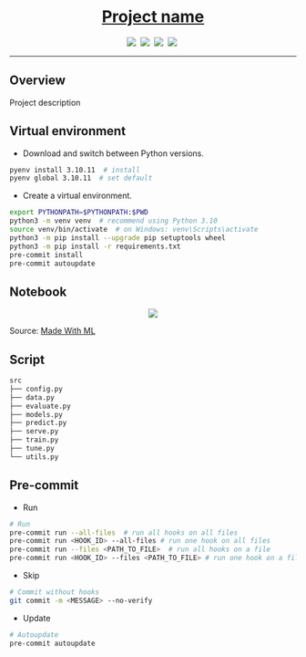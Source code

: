 <div align="center">
<h1><a href="">Project name</a></h1>
</div>

<div align="center">
    <a target="_blank" href="https://pytorch.org/"><img src="https://img.shields.io/badge/pytorch-d35400"></a>&nbsp;
    <a target="_blank" href="https://www.ray.io/"><img src="https://img.shields.io/badge/ray-2980b9"></a>&nbsp;
    <a target="_blank" href=""><img src="https://img.shields.io/badge/nlp-white"></a>&nbsp;
    <a target="_blank" href=""><img src="https://img.shields.io/badge/classification-white"></a>&nbsp;

</div>

<hr>

## Overview

Project description

## Virtual environment

- Download and switch between Python versions.

```bash 
pyenv install 3.10.11  # install
pyenv global 3.10.11  # set default
```

- Create a virtual environment.

```bash
export PYTHONPATH=$PYTHONPATH:$PWD
python3 -m venv venv  # recommend using Python 3.10
source venv/bin/activate  # on Windows: venv\Scripts\activate
python3 -m pip install --upgrade pip setuptools wheel
python3 -m pip install -r requirements.txt
pre-commit install
pre-commit autoupdate
```

## Notebook

<div align="center">
  <img src="https://madewithml.com/static/images/mlops/systems-design/workloads.png">
</div>

Source: [Made With ML](https://madewithml.com/)

## Script

```bash
src
├── config.py
├── data.py
├── evaluate.py
├── models.py
├── predict.py
├── serve.py
├── train.py
├── tune.py
└── utils.py
```

## Pre-commit

- Run

```bash
# Run
pre-commit run --all-files  # run all hooks on all files
pre-commit run <HOOK_ID> --all-files # run one hook on all files
pre-commit run --files <PATH_TO_FILE>  # run all hooks on a file
pre-commit run <HOOK_ID> --files <PATH_TO_FILE> # run one hook on a file
```

- Skip

```bash
# Commit without hooks
git commit -m <MESSAGE> --no-verify
```

- Update

```bash
# Autoupdate
pre-commit autoupdate
```
